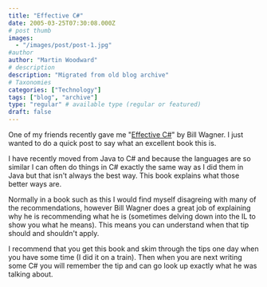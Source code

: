 ```yaml
---
title: "Effective C#"
date: 2005-03-25T07:30:08.000Z
# post thumb
images:
  - "/images/post/post-1.jpg"
#author
author: "Martin Woodward"
# description
description: "Migrated from old blog archive"
# Taxonomies
categories: ["Technology"]
tags: ["blog", "archive"]
type: "regular" # available type (regular or featured)
draft: false
---
```


[](http://www.amazon.co.uk/exec/obidos/ASIN/0321245660/woodwardwebcom)One of my friends recently gave me "[Effective C#](http://www.amazon.co.uk/exec/obidos/ASIN/0321245660/woodwardwebcom)" by Bill Wagner.  I just wanted to do a quick post to say what an excellent book this is.  

I have recently moved from Java to C# and because the languages are so similar I can often do things in C# exactly the same way as I did them in Java but that isn't always the best way.  This book explains what those better ways are.  

Normally in a book such as this I would find myself disagreing with many of the recommendations, however Bill Wagner does a great job of explaining why he is recommending what he is (sometimes delving down into the IL to show you what he means).  This means you can understand when that tip should and shouldn't apply.

I recommend that you get this book and skim through the tips one day when you have some time (I did it on a train).  Then when you are next writing some C# you will remember the tip and can go look up exactly what he was talking about.